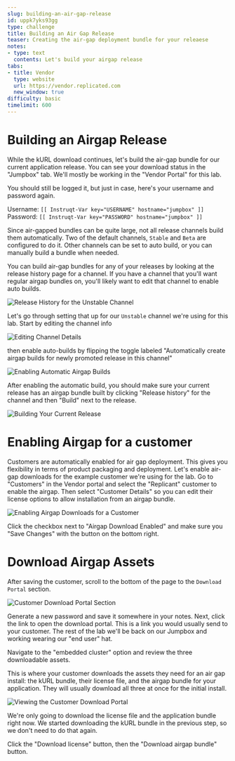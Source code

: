 ```yaml
---
slug: building-an-air-gap-release
id: uppk7yks93gg
type: challenge
title: Building an Air Gap Release
teaser: Creating the air-gap deployment bundle for your releaese
notes:
- type: text
  contents: Let's build your airgap release
tabs:
- title: Vendor
  type: website
  url: https://vendor.replicated.com
  new_window: true
difficulty: basic
timelimit: 600
---
```


Building an Airgap Release
==========================

While the kURL download continues, let's build the air-gap bundle for
our current application release. You can see your download status in
the "Jumpbox" tab. We'll mostly be working in the "Vendor Portal" for
this lab.

You should still be logged it, but just in case, here's your username
and password again.

Username: `[[ Instruqt-Var key="USERNAME" hostname="jumpbox" ]]`<br/>
Password: `[[ Instruqt-Var key="PASSWORD" hostname="jumpbox" ]]`

Since air-gapped bundles can be quite large, not all release channels
build them automatically. Two of the default channels, `Stable` and
`Beta` are configured to do it. Other channels can be set to auto
build, or you can manually build a bundle when needed.

You can build air-gap bundles for any of your releases by looking at
the release history page for a channel. If you have a channel that
you'll want regular airgap bundles on, you'll likely want to edit
that channel to enable auto builds.

![Release History for the Unstable Channel](../assets/channel-release-history.png)

Let's go through setting that up for our `Unstable` channel we're
using for this lab. Start by editing the channel info

![Editing Channel Details](../assets/channel-edit-info-btn.png)

then enable auto-builds by flipping the toggle labeled "Automatically
create airgap builds for newly promoted release in this channel"

![Enabling Automatic Airgap Builds](../assets/channel-enable-airgap.png)

After enabling the automatic build, you should make sure your current
release has an airgap bundle built by clicking "Release history" for
the channel and then "Build" next to the release.

![Building Your Current Release](../assets/manual-airgap-build.png)


Enabling Airgap for a customer
==============================

Customers are automatically enabled for air gap deployment. This gives you
flexibility in terms of product packaging and deployment. Let's enable air-gap
downloads for the example customer we're using for the lab. Go to "Customers"
in the Vendor portal and select the "Replicant" customer to enable the airgap.
Then select "Customer Details" so you can edit their license options to allow
installation from an airgap bundle.

![Enabling Airgap Downloads for a Customer](../assets/airgap-customer-enable.png)

Click the checkbox next to "Airgap Download Enabled" and make sure
you "Save Changes" with the button on the bottom right.

Download Airgap Assets
======================

After saving the customer, scroll to the bottom of the page to the
`Download Portal` section.

![Customer Download Portal Section](../assets/airgap-customer-portal.png)

Generate a new password and save it somewhere in your notes. Next,
click the link to open the download portal. This is a link you would
usually send to your customer. The rest of the lab we'll be back on
our Jumpbox and working wearing our "end user" hat.

Navigate to the "embedded cluster" option and review the three
downloadable assets.

This is where your customer downloads the assets they need for an
air gap install: the kURL bundle, their license file, and the airgap
bundle for your application. They will usually download all three at
once for the initial install.

![Viewing the Customer Download Portal](../assets/download-portal-view.png)

We're only going to download the license file and the application
bundle right now. We started downloading the kURL bundle in the previous
step, so we don't need to do that again.

Click the "Download license" button, then the "Download airgap bundle" button.
